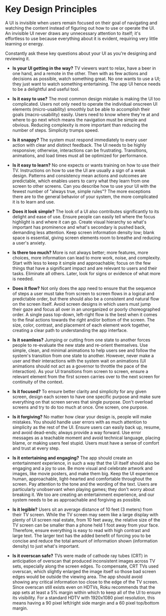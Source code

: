Key Design Principles
=====================

A UI is invisible when users remain focused on their goal of navigating and watching the content instead of figuring out how to use or operate the UI. An invisible UI never draws any unnecessary attention to itself; it's effortless to use because everything about it is evident, requiring very little learning or energy.

Constantly ask these key questions about your UI as you're designing and reviewing it.

*   **Is your UI getting in the way?** TV viewers want to relax, have a beer in one hand, and a remote in the other. Then with as few actions and decisions as possible, watch something great. No one wants to use a UI; they just want to watch something entertaining. The app UI hence needs to be a delightful and useful tool.

*   **Is it easy to use?** The most common design mistake is making the UI too complicated. Users not only need to operate the individual onscreen UI elements (micro-usability) smoothly but be able to accomplish their goals (macro-usability) easily. Users need to know where they're at and where to go next which means the navigation must be simple and obvious. Reducing complexity is more important than reducing the number of steps. Simplicity trumps speed.

*   **Is it snappy?** The system must respond immediately to every user action with clear and distinct feedback. The UI needs to be highly responsive; otherwise, interactions can be frustrating. Transitions, animations, and load times must all be optimized for performance.

*   **Is it easy to learn?** No one expects or wants training on how to use their TV. Instructions on how to use the UI are usually a sign of a weak design. Patterns and consistency mean actions and outcomes are predictable, which enables users to carry what they learn from one screen to other screens. Can you describe how to use your UI with the fewest number of "always true, simple rules"? The more exceptions there are to the general behavior of your system, the more complicated it is to learn and use.

*   **Does it look simple?** The look of a UI also contributes significantly to its delight and ease of use. Ensure people can easily tell where the focus highlight is and where it can go. Create visual hierarchy so what's important has prominence and what's secondary is pushed back, demanding less attention. Keep screen information density low; blank space is essential, giving screen elements room to breathe and reducing a user's anxiety.
    
*   **Is there too much?** More is not always better; more features, more choices, more information can lead to more work, noise, and complexity. Start with less to keep it simple and approachable; focus on the few things that have a significant impact and are relevant to users and their tasks. Eliminate all others. Later, look for signs or evidence of what more is needed.
    

*   **Does it flow?** Not only does the app need to ensure that the sequence of steps a user must take from screen to screen flows in a logical and predictable order, but there should also be a consistent and natural flow on the screen itself. Avoid screen designs in which users must jump their gaze and focus all over in an unorganized or poorly choreographed order. A single pass top-down, left-right flow is the best when it comes to the final actions towards the right and/or bottom of the screen. The size, color, contrast, and placement of each element work together, creating a clear path to understanding the app interface.

*   **Is it seamless?** Jumping or cutting from one state to another forces people to re-evaluate the new state and re-orient themselves. Use simple, clean, and minimal animations to help users see and follow the system's transition from one state to another. However, never make a user and their interactions with the system wait on animations (UI animations should not act as a governor to throttle the pace of the interaction). As your UI transitions from screen to screen, ensure a relevant element from the first screen carries over to the next screen for continuity of the context.

*   **Is it focused?** To ensure better clarity and simplicity for any given screen, design each screen to have one specific purpose and make sure everything on that screen serves that single purpose. Don't overload screens and try to do too much at once. One screen, one purpose.

*   **Is it forgiving?** No matter how clear your design is, people will make mistakes. You should handle user errors with as much attention to simplicity as the rest of the UI. Ensure users can easily back up, resume, and avoid dead-ends; always provide a way forward. Use error messages as a teachable moment and avoid technical language, placing blame, or making users feel stupid. Users must have a sense of comfort and trust at every step.

*   **Is it entertaining and engaging?** The app should create an entertainment experience, in such a way that the UI itself should also be engaging and a joy to use. Be more visual and celebrate artwork and images, like movie posters, and make them big. Keep the UI experience human, approachable, light-hearted and comfortable throughout the screen. Pay attention to the tone and the wording of the text. Users are particularly unobservant when playing games; they don't worry about breaking it. We too are creating an entertainment experience, and our system needs to be as approachable and forgiving as possible.

*   **Is it legible?** Users sit an average distance of 10 feet (3 meters) from their TV screen. While the TV screen may seem like a large display with plenty of UI screen real estate, from 10 feet away, the relative size of the TV screen can be smaller than a phone held 1 foot away from your face. Therefore, ensure everything is easy to read with high contrast and large text. The larger text has the added benefit of forcing you to be concise and reduce the total amount of information shown (information density) to just what's important.

*   **Is it overscan safe?** TVs were made of cathode ray tubes (CRT) in anticipation of overscan that produced inconsistent images across TV sets, especially along the screen edges. To compensate, CRT TVs used overscan, which slightly enlarged the image itself so those bad screen edges would be outside the viewing area. The app should avoid showing any critical information too close to the edge of the TV screen. Since overscan still exists even on HDTVs, Roku recommends that the app sets at least a 5% margin within which to keep all of the UI to ensure its visibility. For a standard HDTV with 1920x1080 pixel resolution, this means having a 90 pixel left/right side margin and a 60 pixel top/bottom margin.